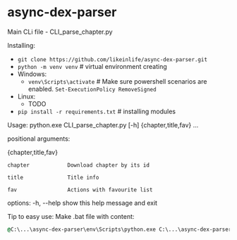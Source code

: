 # async-dex-parser
Main CLi file - CLI_parse_chapter.py

Installing:
- `git clone https://github.com/likeinlife/async-dex-parser.git`
- `python -m venv venv`  # virtual environment creating
- Windows:
  - `venv\Scripts\activate`  # Make sure powershell scenarios are enabled. `Set-ExecutionPolicy RemoveSigned`
- Linux:
  - TODO
- `pip install -r requirements.txt`  # installing modules

Usage: python.exe CLI_parse_chapter.py [-h] {chapter,title,fav} ...

positional arguments:

  {chapter,title,fav}
  
    chapter            Download chapter by its id
    
    title              Title info
    
    fav                Actions with favourite list

options:
  -h, --help           show this help message and exit
  
  Tip to easy use:
  Make .bat file with content:
  ```bat
  @C:\...\async-dex-parser\env\Scripts\python.exe C:\...\async-dex-parser\CLI_parse_chapter.py %*
  ```
